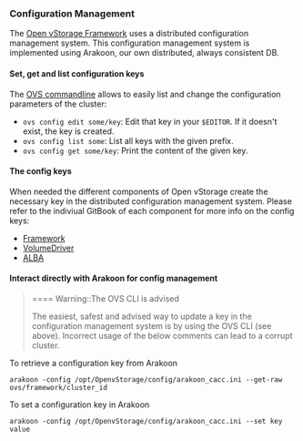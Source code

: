 ### Configuration Management
The [Open vStorage Framework](https://openvstorage.gitbooks.io/framework/) uses a distributed configuration management system.
This configuration management system is implemented using Arakoon, our own distributed, always consistent DB.

#### Set, get and list configuration keys
The [OVS commandline](ovs.md) allows to easily list and change the configuration parameters of the cluster:
* `ovs config edit some/key`: Edit that key in your `$EDITOR`. If it doesn't exist, the key is created.
* `ovs config list some`: List all keys with the given prefix.
* `ovs config get some/key`: Print the content of the given key.

#### The config keys
When needed the different components of Open vStorage create the necessary key in the distributed configuration management system. Please refer to the indiviual GitBook of each component for more info on the config keys:
* [Framework](https://openvstorage.gitbooks.io/framework/content/docs/configmgmt.html)
* [VolumeDriver](https://openvstorage.gitbooks.io/volumedriver/content/docs/config.html) 
* [ALBA](https://openvstorage.gitbooks.io/framework-alba-plugin/content/docs/configmgmt.html)

#### Interact directly with Arakoon for config management
> ==== Warning::The OVS CLI is advised
> 
> The easiest, safest and advised way to update a key in the configuration management system is by using the OVS CLI (see above). Incorrect usage of the below comments can lead to a corrupt cluster.


To retrieve a configuration key from Arakoon

```
arakoon -config /opt/OpenvStorage/config/arakoon_cacc.ini --get-raw ovs/framework/cluster_id
```

To set a configuration key in Arakoon

```
arakoon -config /opt/OpenvStorage/config/arakoon_cacc.ini --set key value
```
